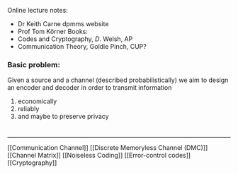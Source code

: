 Online lecture notes:
- Dr Keith Carne dpmms website
- Prof Tom Körner
Books:
- Codes and Cryptography, $D$. Welsh, AP
- Communication Theory, Goldie Pinch, CUP?

### Basic problem:
Given a source and a channel (described probabilistically) we aim to design an encoder and decoder in order to transmit information
1. economically
2. reliably
3. and maybe to preserve privacy
# 
-----
[[Communication Channel]]
[[Discrete Memoryless Channel (DMC)]]
[[Channel Matrix]]
[[Noiseless Coding]]
[[Error-control codes]]
[[Cryptography]]